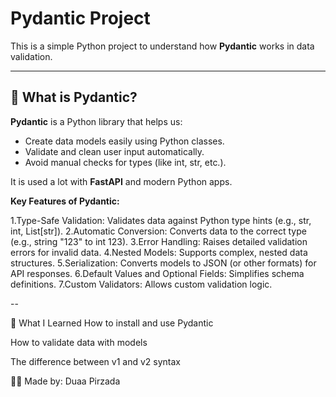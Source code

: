 # Pydantic Project

This is a simple Python project to understand how **Pydantic** works in data validation.

---

## 📘 What is Pydantic?

**Pydantic** is a Python library that helps us:
- Create data models easily using Python classes.
- Validate and clean user input automatically.
- Avoid manual checks for types (like int, str, etc.).

It is used a lot with **FastAPI** and modern Python apps.

**Key Features of Pydantic:**

1.Type-Safe Validation: Validates data against Python type hints (e.g., str, int, List[str]).
2.Automatic Conversion: Converts data to the correct type (e.g., string "123" to int 123).
3.Error Handling: Raises detailed validation errors for invalid data.
4.Nested Models: Supports complex, nested data structures.
5.Serialization: Converts models to JSON (or other formats) for API responses.
6.Default Values and Optional Fields: Simplifies schema definitions.
7.Custom Validators: Allows custom validation logic.

--

 🧠 What I Learned
How to install and use Pydantic

How to validate data with models

The difference between v1 and v2 syntax

👩‍💻 Made by: Duaa Pirzada
